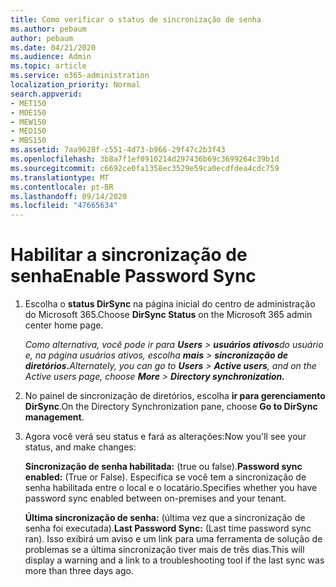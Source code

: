 ```yaml
---
title: Como verificar o status de sincronização de senha
ms.author: pebaum
author: pebaum
ms.date: 04/21/2020
ms.audience: Admin
ms.topic: article
ms.service: o365-administration
localization_priority: Normal
search.appverid:
- MET150
- MOE150
- MEW150
- MED150
- MBS150
ms.assetid: 7aa9628f-c551-4d73-b966-29f47c2b3f43
ms.openlocfilehash: 3b8a7f1ef0910214d297436b69c3699264c39b1d
ms.sourcegitcommit: c6692ce0fa1358ec3529e59ca0ecdfdea4cdc759
ms.translationtype: MT
ms.contentlocale: pt-BR
ms.lasthandoff: 09/14/2020
ms.locfileid: "47665634"
---
```

# <a name="enable-password-sync"></a><span data-ttu-id="20632-102">Habilitar a sincronização de senha</span><span class="sxs-lookup"><span data-stu-id="20632-102">Enable Password Sync</span></span>

1.  <span data-ttu-id="20632-103">Escolha o **status DirSync** na página inicial do centro de administração do Microsoft 365.</span><span class="sxs-lookup"><span data-stu-id="20632-103">Choose **DirSync Status** on the Microsoft 365 admin center home page.</span></span> 
    
     <span data-ttu-id="20632-104">*Como alternativa, você pode ir para **Users** \> **usuários ativos**do usuário e, na página usuários ativos, escolha **mais** \> **sincronização de diretórios.***</span><span class="sxs-lookup"><span data-stu-id="20632-104">*Alternately, you can go to **Users** \> **Active users**, and on the Active users page, choose **More** \> **Directory synchronization.***</span></span> 
    
2. <span data-ttu-id="20632-105">No painel de sincronização de diretórios, escolha **ir para gerenciamento DirSync**.</span><span class="sxs-lookup"><span data-stu-id="20632-105">On the Directory Synchronization pane, choose **Go to DirSync management**.</span></span> 
    
3. <span data-ttu-id="20632-106">Agora você verá seu status e fará as alterações:</span><span class="sxs-lookup"><span data-stu-id="20632-106">Now you'll see your status, and make changes:</span></span>
    
    <span data-ttu-id="20632-107">**Sincronização de senha habilitada:** (true ou false).</span><span class="sxs-lookup"><span data-stu-id="20632-107">**Password sync enabled:** (True or False).</span></span> <span data-ttu-id="20632-108">Especifica se você tem a sincronização de senha habilitada entre o local e o locatário.</span><span class="sxs-lookup"><span data-stu-id="20632-108">Specifies whether you have password sync enabled between on-premises and your tenant.</span></span> 
    
    <span data-ttu-id="20632-109">**Última sincronização de senha:** (última vez que a sincronização de senha foi executada).</span><span class="sxs-lookup"><span data-stu-id="20632-109">**Last Password Sync:** (Last time password sync ran).</span></span> <span data-ttu-id="20632-110">Isso exibirá um aviso e um link para uma ferramenta de solução de problemas se a última sincronização tiver mais de três dias.</span><span class="sxs-lookup"><span data-stu-id="20632-110">This will display a warning and a link to a troubleshooting tool if the last sync was more than three days ago.</span></span> 
    

